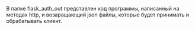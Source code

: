 В папке flask_auth_out представлен код программы, написанный на методах http, и возаращающий json файлы, которые будет принимать и обрабатывать клиент.
